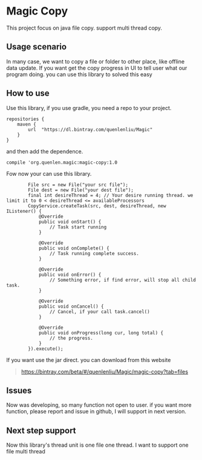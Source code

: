 # Magic Copy

This project focus on java file copy. support multi thread copy.

## Usage scenario
In many case, we want to copy a file or folder to other place, like offline data update.
If you want get the copy progress in UI to tell user what our program doing. you can use this library to solved this easy


## How to use
Use this library, if you use gradle,  you need a repo to your project.
```
repositories {
	maven {
		url  "https://dl.bintray.com/quenlenliu/Magic"
	}
}
```

and then add the dependence.

`compile 'org.quenlen.magic:magic-copy:1.0`

Fow now your can use this library.

```
        File src = new File("your src file");
        File dest = new File("your dest file");
        final int desireThread = 4; // Your desire running thread. we limit it to 0 < desireThread <= availableProcessors
        CopyService.createTask(src, dest, desireThread, new IListener() {
            @Override
            public void onStart() {
                // Task start running
            }

            @Override
            public void onComplete() {
                // Task running complete success.
            }

            @Override
            public void onError() {
                // Something error, if find error, will stop all child task.
            }

            @Override
            public void onCancel() {
                // Cancel, if your call task.cancel()
            }

            @Override
            public void onProgress(long cur, long total) {
                // the progress.
            }
        }).execute();
```

If you want use the jar direct. you can download from  this website
> https://bintray.com/beta/#/quenlenliu/Magic/magic-copy?tab=files


## Issues
Now was developing, so many function not open to user. if you want more function, please report and issue in github, I
will support in next version.


## Next step support

Now this library's thread unit is one file one thread. I want to support one file multi thread
